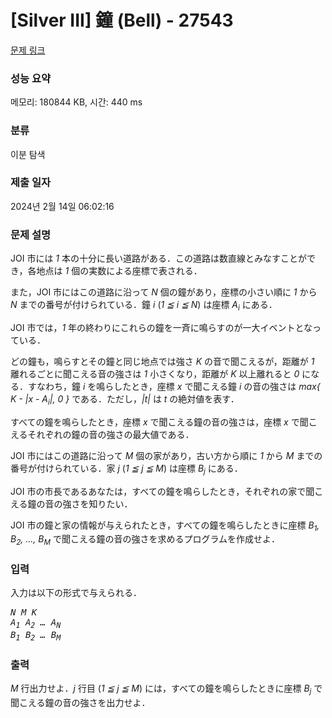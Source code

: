 # [Silver III] 鐘 (Bell) - 27543 

[문제 링크](https://www.acmicpc.net/problem/27543) 

### 성능 요약

메모리: 180844 KB, 시간: 440 ms

### 분류

이분 탐색

### 제출 일자

2024년 2월 14일 06:02:16

### 문제 설명

<p>JOI 市には <var>1</var> 本の十分に長い道路がある．この道路は数直線とみなすことができ，各地点は <var>1</var> 個の実数による座標で表される．</p>

<p>また，JOI 市にはこの道路に沿って <var>N</var> 個の鐘があり，座標の小さい順に <var>1</var> から <var>N</var> までの番号が付けられている．鐘 <var>i</var> (<var>1 ≦ i ≦ N</var>) は座標 <var>A<sub>i</sub></var> にある．</p>

<p>JOI 市では，<var>1</var> 年の終わりにこれらの鐘を一斉に鳴らすのが一大イベントとなっている．</p>

<p>どの鐘も，鳴らすとその鐘と同じ地点では強さ <var>K</var> の音で聞こえるが，距離が <var>1</var> 離れるごとに聞こえる音の強さは <var>1</var> 小さくなり，距離が <var>K</var> 以上離れると <var>0</var> になる．すなわち，鐘 <var>i</var> を鳴らしたとき，座標 <var>x</var> で聞こえる鐘 <var>i</var> の音の強さは <var>max{ K - |x - A<sub>i</sub>|, 0 }</var> である．ただし，<var>|t|</var> は <var>t</var> の絶対値を表す．</p>

<p>すべての鐘を鳴らしたとき，座標 <var>x</var> で聞こえる鐘の音の強さは，座標 <var>x</var> で聞こえるそれぞれの鐘の音の強さの最大値である．</p>

<p>JOI 市にはこの道路に沿って <var>M</var> 個の家があり，古い方から順に <var>1</var> から <var>M</var> までの番号が付けられている．家 <var>j</var> (<var>1 ≦ j ≦ M</var>) は座標 <var>B<sub>j</sub></var> にある．</p>

<p>JOI 市の市長であるあなたは，すべての鐘を鳴らしたとき，それぞれの家で聞こえる鐘の音の強さを知りたい．</p>

<p>JOI 市の鐘と家の情報が与えられたとき，すべての鐘を鳴らしたときに座標 <var>B<sub>1</sub>, B<sub>2</sub>, …, B<sub>M</sub></var> で聞こえる鐘の音の強さを求めるプログラムを作成せよ．</p>

### 입력 

 <p>入力は以下の形式で与えられる．</p>

<pre><var>N</var> <var>M</var> <var>K</var>
<var>A<sub>1</sub></var> <var>A<sub>2</sub></var> <var>…</var> <var>A<sub>N</sub></var>
<var>B<sub>1</sub></var> <var>B<sub>2</sub></var> <var>…</var> <var>B<sub>M</sub></var></pre>

### 출력 

 <p><var>M</var> 行出力せよ．<var>j</var> 行目 (<var>1 ≦ j ≦ M</var>) には，すべての鐘を鳴らしたときに座標 <var>B<sub>j</sub></var> で聞こえる鐘の音の強さを出力せよ．</p>


